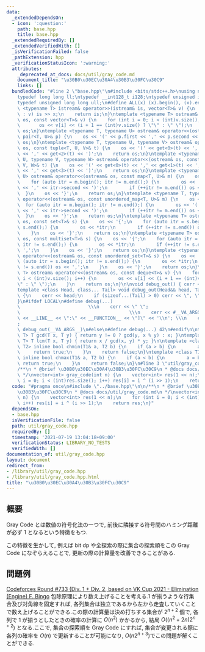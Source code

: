 ```yaml
---
data:
  _extendedDependsOn:
  - icon: ':question:'
    path: base.hpp
    title: base.hpp
  _extendedRequiredBy: []
  _extendedVerifiedWith: []
  _isVerificationFailed: false
  _pathExtension: hpp
  _verificationStatusIcon: ':warning:'
  attributes:
    _deprecated_at_docs: docs/util/gray_code.md
    document_title: "\u30B0\u30EC\u30A4\u30B3\u30FC\u30C9"
    links: []
  bundledCode: "#line 2 \"base.hpp\"\n#include <bits/stdc++.h>\nusing namespace std;\n\
    typedef long long ll;\ntypedef __int128_t i128;\ntypedef unsigned int uint;\n\
    typedef unsigned long long ull;\n#define ALL(x) (x).begin(), (x).end()\n\ntemplate\
    \ <typename T> istream& operator>>(istream& is, vector<T>& v) {\n    for (T& x\
    \ : v) is >> x;\n    return is;\n}\ntemplate <typename T> ostream& operator<<(ostream&\
    \ os, const vector<T>& v) {\n    for (int i = 0; i < (int)v.size(); i++) {\n \
    \       os << v[i] << (i + 1 == (int)v.size() ? \"\" : \" \");\n    }\n    return\
    \ os;\n}\ntemplate <typename T, typename U> ostream& operator<<(ostream& os, const\
    \ pair<T, U>& p) {\n    os << '(' << p.first << ',' << p.second << ')';\n    return\
    \ os;\n}\ntemplate <typename T, typename U, typename V> ostream& operator<<(ostream&\
    \ os, const tuple<T, U, V>& t) {\n    os << '(' << get<0>(t) << ',' << get<1>(t)\
    \ << ',' << get<2>(t) << ')';\n    return os;\n}\ntemplate <typename T, typename\
    \ U, typename V, typename W> ostream& operator<<(ostream& os, const tuple<T, U,\
    \ V, W>& t) {\n    os << '(' << get<0>(t) << ',' << get<1>(t) << ',' << get<2>(t)\
    \ << ',' << get<3>(t) << ')';\n    return os;\n}\ntemplate <typename T, typename\
    \ U> ostream& operator<<(ostream& os, const map<T, U>& m) {\n    os << '{';\n\
    \    for (auto itr = m.begin(); itr != m.end();) {\n        os << '(' << itr->first\
    \ << ',' << itr->second << ')';\n        if (++itr != m.end()) os << ',';\n  \
    \  }\n    os << '}';\n    return os;\n}\ntemplate <typename T, typename U> ostream&\
    \ operator<<(ostream& os, const unordered_map<T, U>& m) {\n    os << '{';\n  \
    \  for (auto itr = m.begin(); itr != m.end();) {\n        os << '(' << itr->first\
    \ << ',' << itr->second << ')';\n        if (++itr != m.end()) os << ',';\n  \
    \  }\n    os << '}';\n    return os;\n}\ntemplate <typename T> ostream& operator<<(ostream&\
    \ os, const set<T>& s) {\n    os << '{';\n    for (auto itr = s.begin(); itr !=\
    \ s.end();) {\n        os << *itr;\n        if (++itr != s.end()) os << ',';\n\
    \    }\n    os << '}';\n    return os;\n}\ntemplate <typename T> ostream& operator<<(ostream&\
    \ os, const multiset<T>& s) {\n    os << '{';\n    for (auto itr = s.begin();\
    \ itr != s.end();) {\n        os << *itr;\n        if (++itr != s.end()) os <<\
    \ ',';\n    }\n    os << '}';\n    return os;\n}\ntemplate <typename T> ostream&\
    \ operator<<(ostream& os, const unordered_set<T>& s) {\n    os << '{';\n    for\
    \ (auto itr = s.begin(); itr != s.end();) {\n        os << *itr;\n        if (++itr\
    \ != s.end()) os << ',';\n    }\n    os << '}';\n    return os;\n}\ntemplate <typename\
    \ T> ostream& operator<<(ostream& os, const deque<T>& v) {\n    for (int i = 0;\
    \ i < (int)v.size(); i++) {\n        os << v[i] << (i + 1 == (int)v.size() ? \"\
    \" : \" \");\n    }\n    return os;\n}\n\nvoid debug_out() { cerr << '\\n'; }\n\
    template <class Head, class... Tail> void debug_out(Head&& head, Tail&&... tail)\
    \ {\n    cerr << head;\n    if (sizeof...(Tail) > 0) cerr << \", \";\n    debug_out(move(tail)...);\n\
    }\n#ifdef LOCAL\n#define debug(...)                                          \
    \                         \\\n    cerr << \" \";                             \
    \                                        \\\n    cerr << #__VA_ARGS__ << \" :[\"\
    \ << __LINE__ << \":\" << __FUNCTION__ << \"]\" << '\\n'; \\\n    cerr << \" \"\
    ;                                                                     \\\n   \
    \ debug_out(__VA_ARGS__)\n#else\n#define debug(...) 42\n#endif\n\ntemplate <typename\
    \ T> T gcd(T x, T y) { return y != 0 ? gcd(y, x % y) : x; }\ntemplate <typename\
    \ T> T lcm(T x, T y) { return x / gcd(x, y) * y; }\n\ntemplate <class T1, class\
    \ T2> inline bool chmin(T1& a, T2 b) {\n    if (a > b) {\n        a = b;\n   \
    \     return true;\n    }\n    return false;\n}\ntemplate <class T1, class T2>\
    \ inline bool chmax(T1& a, T2 b) {\n    if (a < b) {\n        a = b;\n       \
    \ return true;\n    }\n    return false;\n}\n#line 3 \"util/gray_code.hpp\"\n\n\
    /**\n * @brief \u30B0\u30EC\u30A4\u30B3\u30FC\u30C9\n * @docs docs/util/gray_code.md\n\
    \ */\nvector<int> gray_code(int n) {\n    vector<int> res(1 << n);\n    for (int\
    \ i = 0; i < (int)res.size(); i++) res[i] = i ^ (i >> 1);\n    return res;\n}\n"
  code: "#pragma once\n#include \"../base.hpp\"\n\n/**\n * @brief \u30B0\u30EC\u30A4\
    \u30B3\u30FC\u30C9\n * @docs docs/util/gray_code.md\n */\nvector<int> gray_code(int\
    \ n) {\n    vector<int> res(1 << n);\n    for (int i = 0; i < (int)res.size();\
    \ i++) res[i] = i ^ (i >> 1);\n    return res;\n}"
  dependsOn:
  - base.hpp
  isVerificationFile: false
  path: util/gray_code.hpp
  requiredBy: []
  timestamp: '2021-07-19 13:04:18+09:00'
  verificationStatus: LIBRARY_NO_TESTS
  verifiedWith: []
documentation_of: util/gray_code.hpp
layout: document
redirect_from:
- /library/util/gray_code.hpp
- /library/util/gray_code.hpp.html
title: "\u30B0\u30EC\u30A4\u30B3\u30FC\u30C9"
---
```

## 概要
Gray Code とは数値の符号化法の一つで, 前後に隣接する符号間のハミング距離が必ず 1 となるという特徴をもつ.

この特徴を生かして, 例えば bit dp や全探索の際に集合の探索順をこの Gray Code になぞらえることで, 更新の際の計算量を改善できることがある.

## 問題例
[Codeforces Round #733 (Div. 1 + Div. 2, based on VK Cup 2021 - Elimination (Engine) F. Bingo](https://codeforces.com/contest/1530/problem/F)
包除原理により数え上げることを考える.1 が揃うような行集合及び対角線を固定すれば, 各列集合は独立であるから左から走査していくことで数え上げることができる.この際の計算量は決め打ちする集合が $2^{n+2}$ 個で, 各列で 1 が揃うとしたときの確率の計算に $O(n^2)$ かかるから, 結局 $O((n^2+2n)2^{n+2})$ となる.ここで, 集合の探索順を Gray Code にすれば, 集合が変更される際に各列の確率を $O(n)$ で更新することが可能になり, $O(n2^{n+3})$でこの問題が解くことができる.